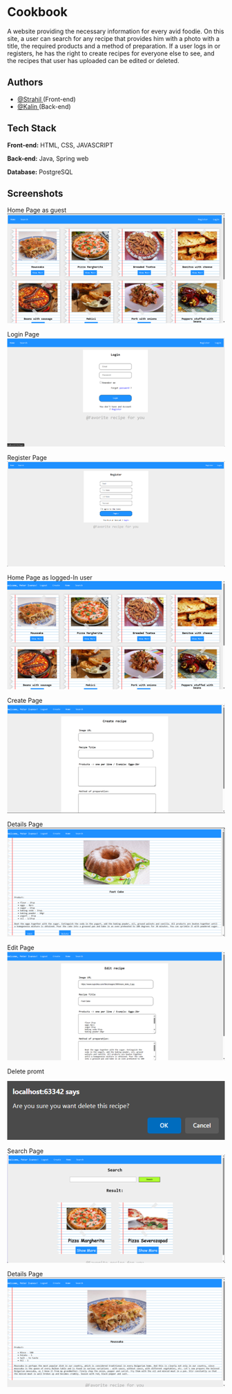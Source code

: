 
# Cookbook

A website providing the necessary information for every avid foodie. On this site, a user can search for any recipe that provides him with a photo with a title, the required products and a method of preparation. If a user logs in or registers, he has the right to create recipes for everyone else to see, and the recipes that user has uploaded can be edited or deleted.
## Authors

- [@Strahil ](https://github.com/Strahil731) (Front-end)
- [@Kalin ](https://github.com/kalin73) (Back-end)


## Tech Stack

**Front-end:** HTML, CSS, JAVASCRIPT

**Back-end:** Java, Spring web

**Database:** PostgreSQL


## Screenshots

Home Page as guest
![HomePage](https://github.com/Strahil731/CookBook/blob/main/Screenshot/Screenshot%202024-04-04%20222822.png?raw=true)

Login Page
![LoginPage](https://github.com/Strahil731/CookBook/blob/main/Screenshot/Screenshot%202024-04-04%20222944.png?raw=true)

Register Page
![RegisterPage](https://github.com/Strahil731/CookBook/blob/main/Screenshot/Screenshot_1.png?raw=true)

Home Page as logged-In user
![HomePage](https://github.com/Strahil731/CookBook/blob/main/Screenshot/Screenshot%202024-04-04%20223010.png?raw=true)

Create Page
![CreatePage](https://github.com/Strahil731/CookBook/blob/main/Screenshot/Screenshot%202024-04-04%20223027.png?raw=true)

Details Page
![DetailsPage](https://github.com/Strahil731/CookBook/blob/main/Screenshot/Screenshot%202024-04-04%20223041.png?raw=true)

Edit Page
![EditPage](https://github.com/Strahil731/CookBook/blob/main/Screenshot/Screenshot%202024-04-04%20223050.png?raw=true)

Delete promt

![DeletePromt](https://github.com/Strahil731/CookBook/blob/main/Screenshot/Screenshot%202024-04-04%20223105.png?raw=true)

Search Page 
![SearchPage](https://github.com/Strahil731/CookBook/blob/main/Screenshot/Screenshot%202024-04-04%20223117.png?raw=true)

Details Page
![DetailsPage](https://github.com/Strahil731/CookBook/blob/main/Screenshot/Screenshot%202024-04-04%20223126.png?raw=true)
